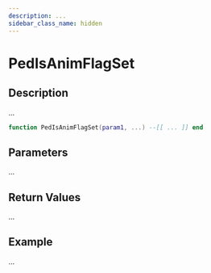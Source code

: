 ```yaml
---
description: ...
sidebar_class_name: hidden
---
```


# PedIsAnimFlagSet

## Description

...

```lua
function PedIsAnimFlagSet(param1, ...) --[[ ... ]] end
```

## Parameters

...

## Return Values

...

## Example

...

